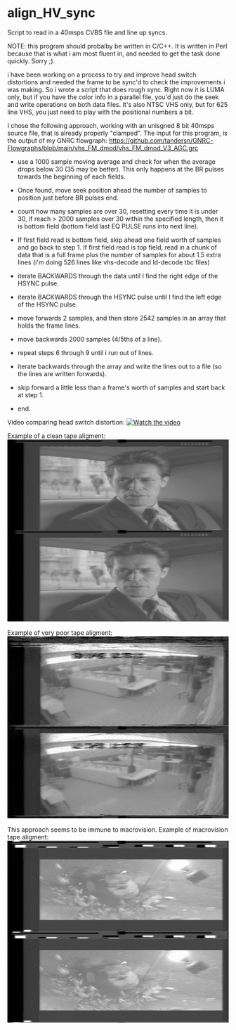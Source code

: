 # align_HV_sync
Script to read in a 40msps CVBS flie and line up syncs.

NOTE: this program should probalby be written in C/C++.  It is written in Perl because that is what i am most fluent in, and needed to get the task done quickly. Sorry ;).

i have been working on a process to try and improve head switch distortions and needed the frame to be sync'd to check the improvements i was making.  So i wrote a script that does rough sync. Right now it is LUMA only, but if you have the color info in a parallel file, you'd just do the seek and write operations on both data files. It's also NTSC VHS only, but for 625 line VHS, you just need to play with the positional numbers a bit. 

I chose the following approach, working with an unisgned 8 bit 40msps source file, that is already properly "clamped". The input for this program, is the output of my GNRC flowgraph:
https://github.com/tandersn/GNRC-Flowgraphs/blob/main/vhs_FM_dmod/vhs_FM_dmod_V3_AGC.grc

- use a 1000 sample moving average and check for when the average drops below 30 (35 may be better). This only happens at the BR pulses towards the beginning of each fields. 

- Once found, move seek position ahead the number of samples to position just before BR pulses end.

- count how many samples are over 30, resetting every time it is under 30, if reach > 2000 samples over 30 within the specified length, then it is bottom field (bottom field last EQ PULSE runs into next line).

- If first field read is bottom field, skip ahead one field worth of samples and go back to step 1. If first field read is top field, read in a chunk of data that is a full frame plus the number of samples for about 1.5 extra lines (i'm doing 526 lines like vhs-decode and ld-decode tbc files)

- iterate BACKWARDS through the data until I find the right edge of the HSYNC pulse.

- iterate BACKWARDS through the HSYNC pulse until I find the left edge of the HSYNC pulse.

-  move forwards 2 samples, and then store 2542 samples in an array that holds the frame lines.

-  move backwards 2000 samples (4/5ths of a line).

- repeat steps 6 through 9 until i run out of lines.

- iterate backwards through the array and write the lines out to a file (so the lines are written forwards).

- skip forward a little less than a frame's worth of samples and start back at step 1.

- end.

Video comparing head switch distortion:
[![Watch the video](https://raw.githubusercontent.com/tandersn/GNRC-Flowgraphs/main/z_images/hscompare.png)](https://www.youtube.com/watch?v=UTNsJvXHMl8)

Example of a clean tape aligment:
![pic1](https://raw.githubusercontent.com/tandersn/GNRC-Flowgraphs/main/z_images/aligned_out_3.png)

Example of very poor tape aligment:
![pic1](https://raw.githubusercontent.com/tandersn/GNRC-Flowgraphs/main/z_images/aligned_out_20.png)

This approach seems to be immune to macrovision. Example of macrovision tape aligment:
![pic1](https://raw.githubusercontent.com/tandersn/GNRC-Flowgraphs/main/z_images/aligned_out_69.png)




